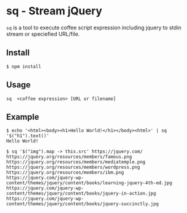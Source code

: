 # sq - Stream jQuery

`sq` is a tool to execute coffee script expression including jquery to stdin stream or speciefied URL/file.

## Install

```console
$ npm install
```

## Usage
```
sq  <coffee expression> [URL or filename]
```

## Example

```console
$ echo '<html><body><h1>Hello World!</h1></body><html>' | sq '$("h1").text()'
Hello World!
```

```console
$ sq '$("img").map -> this.src' https://jquery.com/
https://jquery.org/resources/members/famous.png
https://jquery.org/resources/members/mediatemple.png
https://jquery.org/resources/members/wordpress.png
https://jquery.org/resources/members/ibm.png
https://jquery.com/jquery-wp-content/themes/jquery/content/books/learning-jquery-4th-ed.jpg
https://jquery.com/jquery-wp-content/themes/jquery/content/books/jquery-in-action.jpg
https://jquery.com/jquery-wp-content/themes/jquery/content/books/jquery-succinctly.jpg
```
